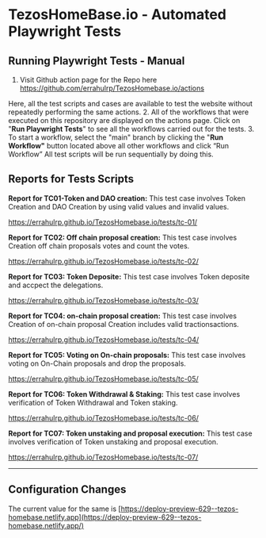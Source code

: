 # TezosHomeBase.io - Automated Playwright Tests

## Running Playwright Tests - Manual

1. Visit Github action page for the Repo here
https://github.com/errahulrp/TezosHomebase.io/actions

Here, all the test scripts and cases are available to test the website without repeatedly performing the same actions.
2. All of the workflows that were executed on this repository are displayed on the actions page. Click on "**Run Playwright Tests**" to see all the workflows carried out for the tests.
3. To start a workflow, select the "main" branch by clicking the "**Run Workflow"** button located above all other workflows and click “Run Workflow” All test scripts will be run sequentially by doing this.

## **Reports for Tests Scripts**

**Report for TC01-Token and DAO creation:** 
This test case involves Token Creation and DAO Creation by using valid values and invalid values.

https://errahulrp.github.io/TezosHomebase.io/tests/tc-01/

**Report for TC02: Off chain proposal creation:** 
This test case involves Creation off chain proposals votes and count the votes.

https://errahulrp.github.io/TezosHomebase.io/tests/tc-02/

**Report for TC03: Token Deposite:** 
This test case involves Token deposite and accpect the delegations.

https://errahulrp.github.io/TezosHomebase.io/tests/tc-03/

**Report for TC04: on-chain proposal creation:** 
This test case involves Creation of on-chain proposal Creation includes valid tractionsactions.

https://errahulrp.github.io/TezosHomebase.io/tests/tc-04/

**Report for TC05: Voting on On-chain proposals:** 
This test case involves voting on On-Chain proposals and drop the proposals.

https://errahulrp.github.io/TezosHomebase.io/tests/tc-05/

**Report for TC06: Token Withdrawal & Staking:** 
This test case involves verification of Token Withdrawal and Token staking.

https://errahulrp.github.io/TezosHomebase.io/tests/tc-06/

**Report for TC07: Token unstaking and proposal execution:** 
This test case involves verification of Token unstaking and proposal execution.

https://errahulrp.github.io/TezosHomebase.io/tests/tc-07/

---

## Configuration Changes

The current value for the same is
[https://deploy-preview-629--tezos-homebase.netlify.app](https://deploy-preview-629--tezos-homebase.netlify.app/)